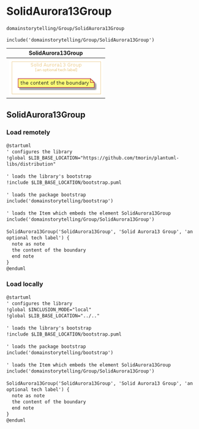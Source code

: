 # SolidAurora13Group


```text
domainstorytelling/Group/SolidAurora13Group
```

```text
include('domainstorytelling/Group/SolidAurora13Group')
```



| SolidAurora13Group |
| :---: |
| ![illustration for SolidAurora13Group](../../domainstorytelling/Group/SolidAurora13Group.Local.png) |




## SolidAurora13Group

### Load remotely
```plantuml
@startuml
' configures the library
!global $LIB_BASE_LOCATION="https://github.com/tmorin/plantuml-libs/distribution"

' loads the library's bootstrap
!include $LIB_BASE_LOCATION/bootstrap.puml

' loads the package bootstrap
include('domainstorytelling/bootstrap')

' loads the Item which embeds the element SolidAurora13Group
include('domainstorytelling/Group/SolidAurora13Group')

SolidAurora13Group('SolidAurora13Group', 'Solid Aurora13 Group', 'an optional tech label') {
  note as note
  the content of the boundary
  end note
}
@enduml
```

### Load locally
```plantuml
@startuml
' configures the library
!global $INCLUSION_MODE="local"
!global $LIB_BASE_LOCATION="../.."

' loads the library's bootstrap
!include $LIB_BASE_LOCATION/bootstrap.puml

' loads the package bootstrap
include('domainstorytelling/bootstrap')

' loads the Item which embeds the element SolidAurora13Group
include('domainstorytelling/Group/SolidAurora13Group')

SolidAurora13Group('SolidAurora13Group', 'Solid Aurora13 Group', 'an optional tech label') {
  note as note
  the content of the boundary
  end note
}
@enduml
```

